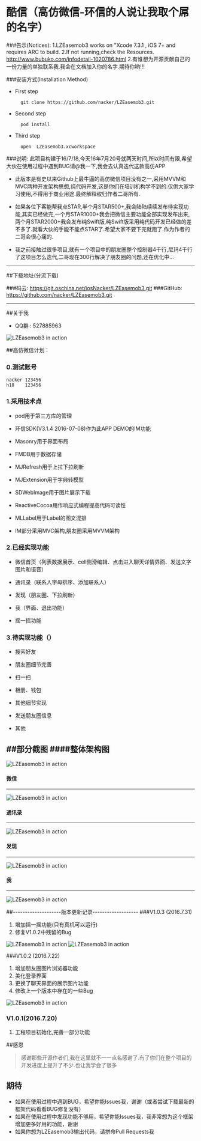  酷信（高仿微信-环信的人说让我取个屌的名字）
==================

###告示(Notices):
	1.LZEasemob3 works on "Xcode 7.3.1 , iOS 7+ and requires ARC to build. 
	2.If not running,check the Resources. http://www.bubuko.com/infodetail-1020786.html
	2.有谁想为开源贡献自己的一份力量的单独联系我.我会在文档加入你的名字.期待你哟!!!
	
###安装方式(Installation Method)
* First step

		git clone https://github.com/nacker/LZEasemob3.git
* Second step

		pod install	
		
* Third step
		
		open  LZEasemob3.xcworkspace

###说明:
	此项目构建于16/7/18,今天16年7月20号就两天时间,所以时间有限,希望大伙在使用过程中遇到BUG请@我一下,我会去认真迭代这款高仿APP

*	此版本是有史以来Github上最牛逼的高仿微信项目没有之一,采用MVVM和MVC两种开发架构思想,纯代码开发,这是你们在培训机构学不到的.仅供大家学习使用,不得用于商业用途.最终解释权归作者二哥所有.

*	如果各位下客能帮我点STAR,半个月STAR500+,我会陆陆续续发布待实现功能,其实已经做完,一个月STAR1000+我会把微信主要功能全部实现发布出来,两个月STAR2000+我会发布纯Swift版,纯Swift版采用纯代码开发已经做的差不多了.就看大伙的手能不能点STAR了.希望大家不要下完就跑了.作为作者的二哥会很心痛的.
*	我之前接触过很多项目,就有一个项目中的朋友圈整个控制器4千行,尼玛4千行了这项目怎么迭代,二哥现在300行解决了朋友圈的问题,还在优化中...

---
##下载地址(分流下载)

###码云: <https://git.oschina.net/iosNacker/LZEasemob3.git>
###GitHub: <https://github.com/nacker/LZEasemob3.git>


---
##关于我
* QQ群  : 527885963 <br>

![LZEasemob3 in action](./image/me.png)

##高仿微信计划：

### 0.测试账号
	nacker 123456
	h18    123456

### 1.采用技术点
* pod用于第三方库的管理

* 环信SDK(V3.1.4 2016-07-08)作为此APP DEMO的IM功能

* Masonry用于界面布局

* FMDB用于数据存储

* MJRefresh用于上拉下拉刷新

* MJExtension用于字典转模型

* SDWebImage用于图片展示下载

* ReactiveCocoa用作响应式编程提高代码可读性

* MLLabel用于Label的图文混排

* IM部分采用MVC架构,朋友圈采用MVVM架构

### 2.已经实现功能
* 微信首页（列表数据展示、cell侧滑编辑、点击进入聊天详情界面、发送文字图片和语音）

* 通讯录（联系人字母排序、添加联系人）

* 发现（朋友圈、下拉刷新）

* 我（界面、退出功能）

* 摇一摇功能

### 3.待实现功能（）
* 搜索好友

* 朋友圈细节完善

* 扫一扫

* 相册、钱包

* 其他细节实现

* 发送朋友圈信息

* 其他


##部分截图
####整体架构图
---
![LZEasemob3 in action](./image/LZEasemob3.png)


#### 微信
---
![LZEasemob3 in action](./image/LZ1.gif)
#### 通讯录
---
![LZEasemob3 in action](./image/LZ2.gif)
#### 发现
---
![LZEasemob3 in action](./image/LZ3.gif)
#### 我
---
![LZEasemob3 in action](./image/LZ4.gif)

##--------------------版本更新记录-------------------
###V1.0.3 (2016.7.31)
1. 增加摇一摇功能(只有真机可以运行)
2. 修复V1.0.2中残留的Bug

![LZEasemob3 in action](./image/Shake1.png) 
![LZEasemob3 in action](./image/Shake2.png)

###V1.0.2 (2016.7.22)
1. 增加朋友圈图片浏览器功能
2. 美化登录界面
3. 更换了聊天界面的展示图片功能
4. 修改上一个版本中存在的一些Bug

![LZEasemob3 in action](./image/v102.gif)

### V1.0.1(2016.7.20)
1.	工程项目初始化,完善一部分功能


##感恩
>感谢那些开源作者们,我在这里就不一一点名感谢了.有了你们在整个项目的开发进度上提升了不少.也让我学会了很多


## 期待

* 如果在使用过程中遇到BUG，希望你能Issues我，谢谢（或者尝试下载最新的框架代码看看BUG修复没有）
* 如果在使用过程中发现功能不够用，希望你能Issues我，我非常想为这个框架增加更多好用的功能，谢谢
* 如果你想为LZEasemob3输出代码，请拼命Pull Requests我






